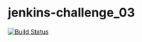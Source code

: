 # jenkins-challenge_03

[![Build Status](http://ec2-3-16-78-219.us-east-2.compute.amazonaws.com/buildStatus/icon?job=jenkins_challenge_03)](http://ec2-3-16-78-219.us-east-2.compute.amazonaws.com/job/jenkins_challenge_03/)



